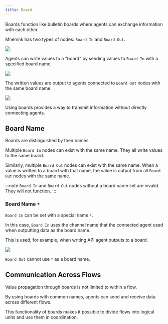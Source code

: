 ```yaml
---
title: Board
---
```


Boards function like bulletin boards where agents can exchange information with each other.

Mnemnk has two types of nodes: `Board In` and `Board Out`.

![](/images/guide/concepts/board/board-in-out.png)

Agents can write values to a "board" by sending values to `Board In` with a specified board name.

![](/images/guide/concepts/board/board-in.png)

The written values are output to agents connected to `Board Out` nodes with the same board name.

![](/images/guide/concepts/board/board-out.png)

Using boards provides a way to transmit information without directly connecting agents.

## Board Name

Boards are distinguished by their names.

Multiple `Board In` nodes can exist with the same name. 
They all write values to the same board.

Similarly, multiple `Board Out` nodes can exist with the same name.
When a value is written to a board with that name, the value is output from all `Board Out` nodes with the same name.

:::note
`Board In` and `Board Out` nodes without a board name set are invalid.
They will not function.
:::

### Board Name `*`

`Board In` can be set with a special name `*`.

In this case, `Board In` uses the channel name that the connected agent used when outputting data as the board name.

This is used, for example, when writing API agent outputs to a board.

![](/images/guide/concepts/board/board-star.png)

`Board Out` cannot use `*` as a board name.

## Communication Across Flows

Value propagation through boards is not limited to within a flow.

By using boards with common names, agents can send and receive data across different flows.

This functionality of boards makes it possible to divide flows into logical units and use them in coordination.
